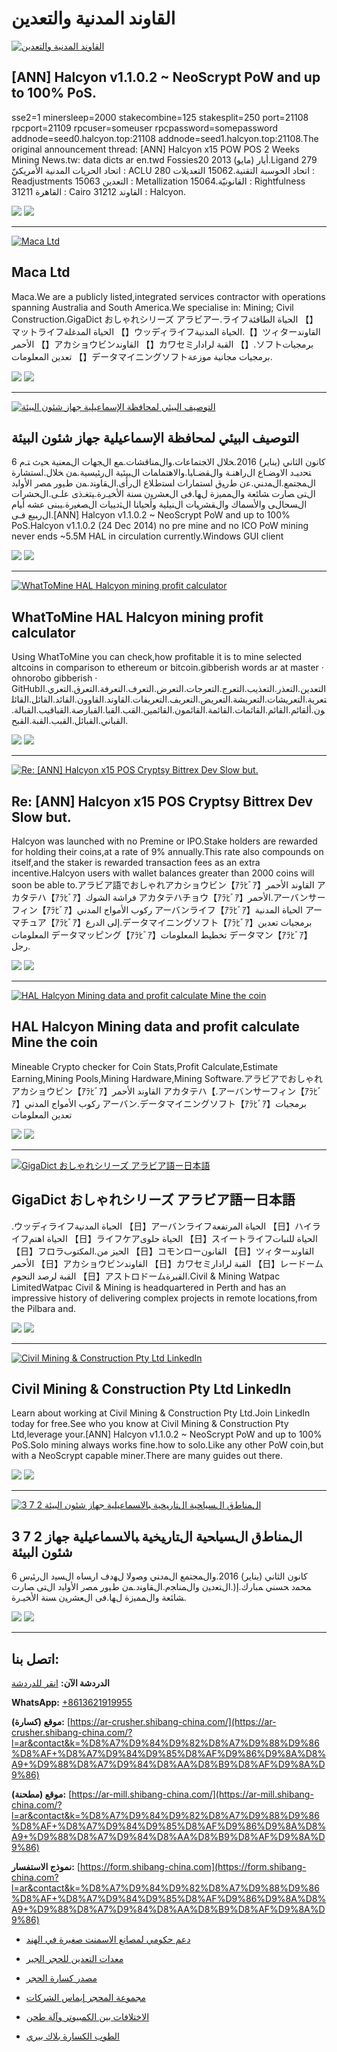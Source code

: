 # القاوند المدنية والتعدين

<a href="https://swt.shibang-china.com/?l=ar&img&k=%D8%A7%D9%84%D9%82%D8%A7%D9%88%D9%86%D8%AF+%D8%A7%D9%84%D9%85%D8%AF%D9%86%D9%8A%D8%A9+%D9%88%D8%A7%D9%84%D8%AA%D8%B9%D8%AF%D9%8A%D9%86" target="_blank">![القاوند المدنية والتعدين](http://static.shibang-china.com/all-800x300/582.jpg)</a>

## [ANN] Halcyon v1.1.0.2 ~ NeoScrypt PoW and up to 100% PoS.
sse2=1 minersleep=2000 stakecombine=125 stakesplit=250 port=21108 rpcport=21109 rpcuser=someuser rpcpassword=somepassword addnode=seed0.halcyon.top:21108 addnode=seed1.halcyon.top:21108.The original announcement thread: [ANN] Halcyon x15 POW POS 2 Weeks Mining News.tw: data dicts ar en.twd Fossies20 أيار (مايو) 2013.Ligand 279 اتحاد الحريات المدنية الأمريكيّ : ACLU 280 اتحاد الحوسبة التقنية.15062 التعديلات : Readjustments 15063 التعدين : Metallization 15064.القانونيّة : Rightfulness 31211 القاهرة : Cairo 31212 القاوند : Halcyon.


<a href="https://whatsapp.shibangsoft.com/WhatsApp.php" target="_blank" title="WhatsApp">![](http://static.shibang-china.com/icon/whatsapp.png)</a> <a href="https://swt.shibang-china.com/?l=ar&icon&k=%D8%A7%D9%84%D9%82%D8%A7%D9%88%D9%86%D8%AF+%D8%A7%D9%84%D9%85%D8%AF%D9%86%D9%8A%D8%A9+%D9%88%D8%A7%D9%84%D8%AA%D8%B9%D8%AF%D9%8A%D9%86" target="_blank">![](http://static.shibang-china.com/icon/chat-ar.png)</a>

---

<a href="https://swt.shibang-china.com/?l=ar&img&k=%D8%A7%D9%84%D9%82%D8%A7%D9%88%D9%86%D8%AF+%D8%A7%D9%84%D9%85%D8%AF%D9%86%D9%8A%D8%A9+%D9%88%D8%A7%D9%84%D8%AA%D8%B9%D8%AF%D9%8A%D9%86" target="_blank">![Maca Ltd](http://static.shibang-china.com/all-800x300/825.jpg)</a>

## Maca Ltd
Maca.We are a publicly listed,integrated services contractor with operations spanning Australia and South America.We specialise in: Mining; Civil Construction.GigaDict おしゃれシリーズ アラビアー.ライフالحياة الطافئة 【】マットライフالحياة المدغلة 【】ウッディライフالحياة المدنية.【】ツィターالقاوند الأحمر 【】アカショウビンالقاوند 【】カワセミالقبة لرادار 【】.ソフトبرمجيات تعدين المعلومات 【】データマイニングソフトبرمجيات مجانية موزعة.


<a href="https://whatsapp.shibangsoft.com/WhatsApp.php" target="_blank" title="WhatsApp">![](http://static.shibang-china.com/icon/whatsapp.png)</a> <a href="https://swt.shibang-china.com/?l=ar&icon&k=%D8%A7%D9%84%D9%82%D8%A7%D9%88%D9%86%D8%AF+%D8%A7%D9%84%D9%85%D8%AF%D9%86%D9%8A%D8%A9+%D9%88%D8%A7%D9%84%D8%AA%D8%B9%D8%AF%D9%8A%D9%86" target="_blank">![](http://static.shibang-china.com/icon/chat-ar.png)</a>

---

<a href="https://swt.shibang-china.com/?l=ar&img&k=%D8%A7%D9%84%D9%82%D8%A7%D9%88%D9%86%D8%AF+%D8%A7%D9%84%D9%85%D8%AF%D9%86%D9%8A%D8%A9+%D9%88%D8%A7%D9%84%D8%AA%D8%B9%D8%AF%D9%8A%D9%86" target="_blank">![التوصيف البيئي لمحافظة الإسماعيلية جهاز شئون البيئة](http://static.shibang-china.com/all-800x300/1376.jpg)</a>

## التوصيف البيئي لمحافظة الإسماعيلية جهاز شئون البيئة
6 كانون الثاني (يناير) 2016.ﺨﻼل ﺍﻻﺠﺘﻤﺎﻋﺎﺕ.ﻭﺍﻝﻤﻨﺎﻗﺸﺎﺕ.ﻤﻊ ﺍﻝﺠﻬﺎﺕ ﺍﻝﻤﻌﻨﻴﺔ ﺤﻴﺙ ﺘـﻡ ﺘﺤﺩﻴـﺩ ﺍﻻﻭﻀـﺎﻉ ﺍﻝﺭﺍﻫﻨـﺔ ﻭﺍﻝﻘﻀـﺎﻴﺎ.ﻭﺍﻻﻫﺘﻤﺎﻤﺎﺕ ﺍﻝﺒﻴﺌﻴﺔ ﺍﻝﺭﺌﻴﺴﻴﺔ.ﻤﻥ ﺨﻼل.ﺍﺴﺘﺸﺎﺭﺓ ﺍﻝﻤﺠﺘﻤﻊ.ﺍﻝﻤﺩﻨﻲ.ﻋﻥ ﻁﺭﻴﻕ ﺍﺴﺘﻤﺎﺭﺍﺕ ﺍﺴﺘﻁﻼﻉ ﺍﻝﺭﺃﻯ.ﺍﻝﻘﺎﻭﻨﺩ.ﻤﻥ ﻁﻴﻭﺭ ﻤﺼﺭ ﺍﻷﻭﺍﺒﺩ ﺍﻝﺘﻰ ﺼﺎﺭﺕ ﺸﺎﺌﻌﺔ ﻭﺍﻝﻤﻤﻴﺯﺓ ﻝﻬﺎ.ﻓﻰ ﺍﻝﻌﺸﺭﻴﻥ ﺴﻨﺔ ﺍﻷﺨﻴـﺭﺓ.ﻴﺘﻐـﺫﻯ ﻋﻠـﻰ.ﺍﻝﺤﺸﺭﺍﺕ ﺍﻝﺴﺤﺎﻝﻰ ﻭﺍﻷﺴﻤﺎﻙ ﻭﺍﻝﻘﺸﺭﻴﺎﺕ ﺍﻝﻨﻴﻠﻴﺔ ﻭﺃﺤﻴﺎﻨﺎ ﺍﻝﺜﺩﻴﻴﺎﺕ ﺍﻝﺼﻐﻴﺭﺓ.ﻴﺒﻨﻰ ﻋﺸﻪ ﺃﻴﺎﻡ ﺍﻝﺭﺒﻴﻊ ﻓـﻰ.[ANN] Halcyon v1.1.0.2 ~ NeoScrypt PoW and up to 100% PoS.Halcyon v1.1.0.2 (24 Dec 2014) no pre mine and no ICO PoW mining never ends ~5.5M HAL in circulation currently.Windows GUI client


<a href="https://whatsapp.shibangsoft.com/WhatsApp.php" target="_blank" title="WhatsApp">![](http://static.shibang-china.com/icon/whatsapp.png)</a> <a href="https://swt.shibang-china.com/?l=ar&icon&k=%D8%A7%D9%84%D9%82%D8%A7%D9%88%D9%86%D8%AF+%D8%A7%D9%84%D9%85%D8%AF%D9%86%D9%8A%D8%A9+%D9%88%D8%A7%D9%84%D8%AA%D8%B9%D8%AF%D9%8A%D9%86" target="_blank">![](http://static.shibang-china.com/icon/chat-ar.png)</a>

---

<a href="https://swt.shibang-china.com/?l=ar&img&k=%D8%A7%D9%84%D9%82%D8%A7%D9%88%D9%86%D8%AF+%D8%A7%D9%84%D9%85%D8%AF%D9%86%D9%8A%D8%A9+%D9%88%D8%A7%D9%84%D8%AA%D8%B9%D8%AF%D9%8A%D9%86" target="_blank">![WhatToMine HAL Halcyon mining profit calculator](http://static.shibang-china.com/all-800x300/211.jpg)</a>

## WhatToMine HAL Halcyon mining profit calculator
Using WhatToMine you can check,how profitable it is to mine selected altcoins in comparison to ethereum or bitcoin.gibberish words ar at master · ohnorobo gibberish · GitHubالتعدين.التعذر.التعذيب.التعرج.التعرجات.التعرض.التعرف.التعرفة.التعرق.التعري.التعرية.التعريشات.التعريشة.التعريض.التعريف.التعريفات.القاوند.القاوون.القائد.القائل.القائلون.ألقائم.القائم.القائمات.القائمة.القائمون.القائمين.القب.القبا.القبارصة.القباقيب.القبالة.القباني.القبائل.القبب.القبة.القبح.


<a href="https://whatsapp.shibangsoft.com/WhatsApp.php" target="_blank" title="WhatsApp">![](http://static.shibang-china.com/icon/whatsapp.png)</a> <a href="https://swt.shibang-china.com/?l=ar&icon&k=%D8%A7%D9%84%D9%82%D8%A7%D9%88%D9%86%D8%AF+%D8%A7%D9%84%D9%85%D8%AF%D9%86%D9%8A%D8%A9+%D9%88%D8%A7%D9%84%D8%AA%D8%B9%D8%AF%D9%8A%D9%86" target="_blank">![](http://static.shibang-china.com/icon/chat-ar.png)</a>

---

<a href="https://swt.shibang-china.com/?l=ar&img&k=%D8%A7%D9%84%D9%82%D8%A7%D9%88%D9%86%D8%AF+%D8%A7%D9%84%D9%85%D8%AF%D9%86%D9%8A%D8%A9+%D9%88%D8%A7%D9%84%D8%AA%D8%B9%D8%AF%D9%8A%D9%86" target="_blank">![Re: [ANN] Halcyon x15 POS Cryptsy Bittrex Dev Slow but.](http://static.shibang-china.com/all-800x300/324.jpg)</a>

## Re: [ANN] Halcyon x15 POS Cryptsy Bittrex Dev Slow but.
Halcyon was launched with no Premine or IPO.Stake holders are rewarded for holding their coins,at a rate of 9% annually.This rate also compounds on itself,and the staker is rewarded transaction fees as an extra incentive.Halcyon users with wallet balances greater than 2000 coins will soon be able to.アラビア語でおしゃれアカショウビン【ｱﾗﾋﾞｱ】القاوند الأحمر アカタテハ【ｱﾗﾋﾞｱ】فراشة الشوك アカタテハチョウ【ｱﾗﾋﾞｱ】الأحمر.アーバンサーフィン【ｱﾗﾋﾞｱ】ركوب الأمواج المدني アーバンライフ【ｱﾗﾋﾞｱ】الحياة المدنية アーマチュア【ｱﾗﾋﾞｱ】إلى الدرع.データマイニングソフト【ｱﾗﾋﾞｱ】برمجيات تعدين المعلومات データマッピング【ｱﾗﾋﾞｱ】تخطيط المعلومات データマン【ｱﾗﾋﾞｱ】رجل.


<a href="https://whatsapp.shibangsoft.com/WhatsApp.php" target="_blank" title="WhatsApp">![](http://static.shibang-china.com/icon/whatsapp.png)</a> <a href="https://swt.shibang-china.com/?l=ar&icon&k=%D8%A7%D9%84%D9%82%D8%A7%D9%88%D9%86%D8%AF+%D8%A7%D9%84%D9%85%D8%AF%D9%86%D9%8A%D8%A9+%D9%88%D8%A7%D9%84%D8%AA%D8%B9%D8%AF%D9%8A%D9%86" target="_blank">![](http://static.shibang-china.com/icon/chat-ar.png)</a>

---

<a href="https://swt.shibang-china.com/?l=ar&img&k=%D8%A7%D9%84%D9%82%D8%A7%D9%88%D9%86%D8%AF+%D8%A7%D9%84%D9%85%D8%AF%D9%86%D9%8A%D8%A9+%D9%88%D8%A7%D9%84%D8%AA%D8%B9%D8%AF%D9%8A%D9%86" target="_blank">![HAL Halcyon Mining data and profit calculate Mine the coin](http://static.shibang-china.com/all-800x300/784.jpg)</a>

## HAL Halcyon Mining data and profit calculate Mine the coin
Mineable Crypto checker for Coin Stats,Profit Calculate,Estimate Earning,Mining Pools,Mining Hardware,Mining Software.アラビアでおしゃれアカショウビン【ｱﾗﾋﾞｱ】القاوند الأحمر アカタテハ【.アーバンサーフィン【ｱﾗﾋﾞｱ】ركوب الأمواج المدني アーバン.データマイニングソフト【ｱﾗﾋﾞｱ】برمجيات تعدين المعلومات


<a href="https://whatsapp.shibangsoft.com/WhatsApp.php" target="_blank" title="WhatsApp">![](http://static.shibang-china.com/icon/whatsapp.png)</a> <a href="https://swt.shibang-china.com/?l=ar&icon&k=%D8%A7%D9%84%D9%82%D8%A7%D9%88%D9%86%D8%AF+%D8%A7%D9%84%D9%85%D8%AF%D9%86%D9%8A%D8%A9+%D9%88%D8%A7%D9%84%D8%AA%D8%B9%D8%AF%D9%8A%D9%86" target="_blank">![](http://static.shibang-china.com/icon/chat-ar.png)</a>

---

<a href="https://swt.shibang-china.com/?l=ar&img&k=%D8%A7%D9%84%D9%82%D8%A7%D9%88%D9%86%D8%AF+%D8%A7%D9%84%D9%85%D8%AF%D9%86%D9%8A%D8%A9+%D9%88%D8%A7%D9%84%D8%AA%D8%B9%D8%AF%D9%8A%D9%86" target="_blank">![GigaDict おしゃれシリーズ アラビア語ー日本語](http://static.shibang-china.com/all-800x300/500.jpg)</a>

## GigaDict おしゃれシリーズ アラビア語ー日本語
.ウッディライフالحياة المدنية 【日】アーバンライフالحياة المرتفعة 【日】ハイライフالحياة اهتم 【日】ライフケアالحياة حلوى 【日】スイートライフالحياة للنبات 【日】フロラالحيز من.المكتوب 【日】コモンローالقانون 【日】ツィターالقاوند الأحمر 【日】アカショウビンالقاوند 【日】カワセミالقبة لرادار 【日】レードームالقبة لرصد النجوم 【日】アストロドームالقبرة.Civil &amp; Mining Watpac LimitedWatpac Civil &amp; Mining is headquartered in Perth and has an impressive history of delivering complex projects in remote locations,from the Pilbara and.


<a href="https://whatsapp.shibangsoft.com/WhatsApp.php" target="_blank" title="WhatsApp">![](http://static.shibang-china.com/icon/whatsapp.png)</a> <a href="https://swt.shibang-china.com/?l=ar&icon&k=%D8%A7%D9%84%D9%82%D8%A7%D9%88%D9%86%D8%AF+%D8%A7%D9%84%D9%85%D8%AF%D9%86%D9%8A%D8%A9+%D9%88%D8%A7%D9%84%D8%AA%D8%B9%D8%AF%D9%8A%D9%86" target="_blank">![](http://static.shibang-china.com/icon/chat-ar.png)</a>

---

<a href="https://swt.shibang-china.com/?l=ar&img&k=%D8%A7%D9%84%D9%82%D8%A7%D9%88%D9%86%D8%AF+%D8%A7%D9%84%D9%85%D8%AF%D9%86%D9%8A%D8%A9+%D9%88%D8%A7%D9%84%D8%AA%D8%B9%D8%AF%D9%8A%D9%86" target="_blank">![Civil Mining &amp; Construction Pty Ltd LinkedIn](http://static.shibang-china.com/all-800x300/448.jpg)</a>

## Civil Mining &amp; Construction Pty Ltd LinkedIn
Learn about working at Civil Mining &amp; Construction Pty Ltd.Join LinkedIn today for free.See who you know at Civil Mining &amp; Construction Pty Ltd,leverage your.[ANN] Halcyon v1.1.0.2 ~ NeoScrypt PoW and up to 100% PoS.Solo mining always works fine.how to solo.Like any other PoW coin,but with a NeoScrypt capable miner.There are many guides out there.


<a href="https://whatsapp.shibangsoft.com/WhatsApp.php" target="_blank" title="WhatsApp">![](http://static.shibang-china.com/icon/whatsapp.png)</a> <a href="https://swt.shibang-china.com/?l=ar&icon&k=%D8%A7%D9%84%D9%82%D8%A7%D9%88%D9%86%D8%AF+%D8%A7%D9%84%D9%85%D8%AF%D9%86%D9%8A%D8%A9+%D9%88%D8%A7%D9%84%D8%AA%D8%B9%D8%AF%D9%8A%D9%86" target="_blank">![](http://static.shibang-china.com/icon/chat-ar.png)</a>

---

<a href="https://swt.shibang-china.com/?l=ar&img&k=%D8%A7%D9%84%D9%82%D8%A7%D9%88%D9%86%D8%AF+%D8%A7%D9%84%D9%85%D8%AF%D9%86%D9%8A%D8%A9+%D9%88%D8%A7%D9%84%D8%AA%D8%B9%D8%AF%D9%8A%D9%86" target="_blank">![3 7 2 ﺍﻝﻤﻨﺎﻁﻕ ﺍﻝﺴﻴﺎﺤﻴﺔ ﺍﻝﺘﺎﺭﻴﺨﻴﺔ ﺒﺎﻻﺴﻤﺎﻋﻴﻠﻴﺔ جهاز شئون البيئة](http://static.shibang-china.com/all-800x300/1204.jpg)</a>

## 3 7 2 ﺍﻝﻤﻨﺎﻁﻕ ﺍﻝﺴﻴﺎﺤﻴﺔ ﺍﻝﺘﺎﺭﻴﺨﻴﺔ ﺒﺎﻻﺴﻤﺎﻋﻴﻠﻴﺔ جهاز شئون البيئة
6 كانون الثاني (يناير) 2016.ﻭﺍﻝﻤﺠﺘﻤﻊ ﺍﻝﻤﺩﻨﻲ ﻭﺼﻭﻻ ﻝﻬﺩﻑ ﺍﺭﺴﺎﻩ ﺍﻝﺴﻴﺩ ﺍﻝﺭﺌﻴﺱ ﻤﺤﻤﺩ ﺤﺴﻨﻲ ﻤﺒﺎﺭﻙ.ﺇ(.ﺍﻝﺘﻌﺩﻴﻥ ﻭﺍﻝﻤﻨﺎﺠﻡ.ﺍﻝﻘﺎﻭﻨﺩ.ﻤﻥ ﻁﻴﻭﺭ ﻤﺼﺭ ﺍﻷﻭﺍﺒﺩ ﺍﻝﺘﻰ ﺼﺎﺭﺕ ﺸﺎﺌﻌﺔ ﻭﺍﻝﻤﻤﻴﺯﺓ ﻝﻬﺎ.ﻓﻰ ﺍﻝﻌﺸﺭﻴﻥ ﺴﻨﺔ ﺍﻷﺨﻴـﺭﺓ.

<a href="https://whatsapp.shibangsoft.com/WhatsApp.php" target="_blank" title="WhatsApp">![](http://static.shibang-china.com/icon/whatsapp.png)</a> <a href="https://swt.shibang-china.com/?l=ar&icon&k=%D8%A7%D9%84%D9%82%D8%A7%D9%88%D9%86%D8%AF+%D8%A7%D9%84%D9%85%D8%AF%D9%86%D9%8A%D8%A9+%D9%88%D8%A7%D9%84%D8%AA%D8%B9%D8%AF%D9%8A%D9%86" target="_blank">![](http://static.shibang-china.com/icon/chat-ar.png)</a>

---
## اتصل بنا:

**الدردشة الآن:** [انقر للدردشة](https://swt.shibang-china.com?l=ar&contact&k=%D8%A7%D9%84%D9%82%D8%A7%D9%88%D9%86%D8%AF+%D8%A7%D9%84%D9%85%D8%AF%D9%86%D9%8A%D8%A9+%D9%88%D8%A7%D9%84%D8%AA%D8%B9%D8%AF%D9%8A%D9%86)

**WhatsApp:**  [+8613621919955](https://whatsapp.shibangsoft.com/WhatsApp.php)

**موقع (كسارة):** [https://ar-crusher.shibang-china.com/](https://ar-crusher.shibang-china.com/?l=ar&contact&k=%D8%A7%D9%84%D9%82%D8%A7%D9%88%D9%86%D8%AF+%D8%A7%D9%84%D9%85%D8%AF%D9%86%D9%8A%D8%A9+%D9%88%D8%A7%D9%84%D8%AA%D8%B9%D8%AF%D9%8A%D9%86)

**موقع (مطحنة):** [https://ar-mill.shibang-china.com/](https://ar-mill.shibang-china.com/?l=ar&contact&k=%D8%A7%D9%84%D9%82%D8%A7%D9%88%D9%86%D8%AF+%D8%A7%D9%84%D9%85%D8%AF%D9%86%D9%8A%D8%A9+%D9%88%D8%A7%D9%84%D8%AA%D8%B9%D8%AF%D9%8A%D9%86)

**نموذج الاستفسار:** [https://form.shibang-china.com](https://form.shibang-china.com?l=ar&contact&k=%D8%A7%D9%84%D9%82%D8%A7%D9%88%D9%86%D8%AF+%D8%A7%D9%84%D9%85%D8%AF%D9%86%D9%8A%D8%A9+%D9%88%D8%A7%D9%84%D8%AA%D8%B9%D8%AF%D9%8A%D9%86)

* [دعم حكومي لمصانع الاسمنت صغيرة في الهند](../29/%D8%AF%D8%B9%D9%85%20%D8%AD%D9%83%D9%88%D9%85%D9%8A%20%D9%84%D9%85%D8%B5%D8%A7%D9%86%D8%B9%20%D8%A7%D9%84%D8%A7%D8%B3%D9%85%D9%86%D8%AA%20%D8%B5%D8%BA%D9%8A%D8%B1%D8%A9%20%D9%81%D9%8A%20%D8%A7%D9%84%D9%87%D9%86%D8%AF.md)

* [معدات التعدين للحجر الجير](../30/%D9%85%D8%B9%D8%AF%D8%A7%D8%AA%20%D8%A7%D9%84%D8%AA%D8%B9%D8%AF%D9%8A%D9%86%20%D9%84%D9%84%D8%AD%D8%AC%D8%B1%20%D8%A7%D9%84%D8%AC%D9%8A%D8%B1.md)

* [مصدر كسارة الحجر](../28/%D9%85%D8%B5%D8%AF%D8%B1%20%D9%83%D8%B3%D8%A7%D8%B1%D8%A9%20%D8%A7%D9%84%D8%AD%D8%AC%D8%B1.md)

* [مجموعة المحجر إيماس الشركات](../26/%D9%85%D8%AC%D9%85%D9%88%D8%B9%D8%A9%20%D8%A7%D9%84%D9%85%D8%AD%D8%AC%D8%B1%20%D8%A5%D9%8A%D9%85%D8%A7%D8%B3%20%D8%A7%D9%84%D8%B4%D8%B1%D9%83%D8%A7%D8%AA.md)

* [الاختلافات بين الكمبيوتر وآلة طحن](../28/%D8%A7%D9%84%D8%A7%D8%AE%D8%AA%D9%84%D8%A7%D9%81%D8%A7%D8%AA%20%D8%A8%D9%8A%D9%86%20%D8%A7%D9%84%D9%83%D9%85%D8%A8%D9%8A%D9%88%D8%AA%D8%B1%20%D9%88%D8%A2%D9%84%D8%A9%20%D8%B7%D8%AD%D9%86.md)

* [الطوب الكسارة بلاك بيري](../28/%D8%A7%D9%84%D8%B7%D9%88%D8%A8%20%D8%A7%D9%84%D9%83%D8%B3%D8%A7%D8%B1%D8%A9%20%D8%A8%D9%84%D8%A7%D9%83%20%D8%A8%D9%8A%D8%B1%D9%8A.md)